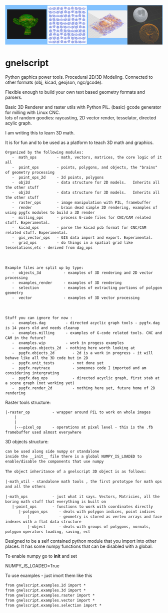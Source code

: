 ![alt text](https://github.com/keithlegg/gnelscript/blob/master/images/example/banner.png) 
# gnelscript


Python gaphics power tools. Procedural 2D/3D Modeling. 
Connected to other formats (obj, kicad, geojson, ngc/gcode).

Flexible enough to build your own text based geometry formats and parsers. 

Basic 3D Renderer and raster utils with Python PIL.
(basic) gcode generator for milling with Linux CNC.    
lots of random goodies:
    raycasting, 2D vector render, tesselator, directed acylic graph. 


I am writing this to learn 3D math. 

It is for fun and to be used as a platform to teach 3D math and graphics. 


    Organized by the following modules:
       -  math_ops         - math, vectors, matrices, the core logic of it all  
       -  point_ops        - points, polygons, and objects, the "brains" of geometry processing
       -  point_ops_2d     - 2d points, polygons
       -  obj2d            - data structure for 2D models.   Inherits all the other stuff  
       -  obj3d            - data structure for 3D models.   Inherits all the other stuff     
       -  raster_ops       - image manipulation with PIL, framebuffer  
       -  render           - brain dead simple 3D rendering, examples of using pygfx modules to build a 3D render  
       -  milling_ops      - process G-code files for CNC/CAM related stuff. Experimental. 
       -  kicad_ops        - parse the kicad pcb format for CNC/CAM related stuff. Experimental.
       -  gis_vector_ops   - GIS data import and export. Experimental.
       -  grid_ops         - do things in a spatial grid like tesselations,etc - derived from dag_ops 



    Example files are split up by type:
       -  objects_3d          - examples of 3D rendering and 2D vector processing 
       -  examples_render     - examples of 3D rendering 
       -  selection           - examples of extracting portions of polygon geometry  
       -  vector              - examples of 3D vector processing
    


    Stuff you can ignore for now :
       -  examples.dag         - directed acyclic graph tools - pygfx.dag is 14 years old and needs cleanup 
       -  examples.milling     - examples of G-code related tools. CNC and CAM in the future?
       -  examples.wip         - work in progess examples 
       -  examples.objects_2d  - nothing here worth looking at 
       -  pygfx.objects_2d        - 2d is a work in progress - it will behave like all the 3D code but in 2D 
       -  pygfx.unit_tests        - not done yet 
       -  pygfx.raytrace          - someones code I imported and am considering intergrating 
       -  pygfx.dag_ops           - directed acyclic graph, first stab at a scene graph (not working yet)
       -  pygfx.render_2d         - nothing here yet, future home of 2D rendering 



Raster tools structure:

    |-raster_op          - wrapper around PIL to work on whole images
        |                   
        |
        |---pixel_op     - operations at pixel level - this is the .fb framebuffer used almost everywhere



3D objects structure:

    can be used along side numpy or standalone
    inside the __init__ file there is a global NUMPY_IS_LOADED to enable/disable the components that use numpy 

    The object inheritance of a gnelscript 3D object is as follows:
    
    |-math_util - standalone math tools , the first prototype for math ops and all the others  

    |-math_ops           - just what it says. Vectors, Matricies, all the boring math stuff that everything is built on
       |-point_ops       - functions to work with coordinates directly
          |-polygon_ops     - deals with polygon indices, point indices 
              |             - geometry is stored as vertex arrays and face indexes with a flat data structure  
              |-object      - deals with groups of polygons, normals, polygon operators loading, saving, ect 
           
 

Designed to be a self contained python module that you import into other places.
It has some numpy functions that can be disabled with a global.



To enable numpy go to __init__ and set 

NUMPY_IS_LOADED=True


To use examples - just imort them like this 

    from gnelscript.examples.2d import *
    from gnelscript.examples.3d import *
    from gnelscript.examples.raster import *
    from gnelscript.examples.vector import *
    from gnelscript.examples.selection import *












